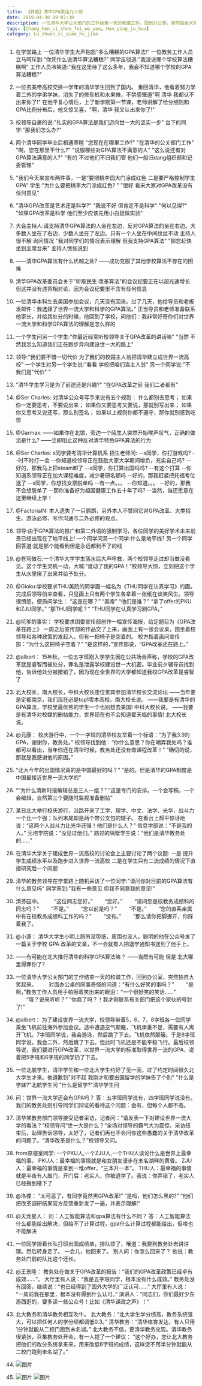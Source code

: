 ```yaml
---
title: 【转载】清华GPA笑话几十则
date: 2019-04-30 09:07:38
description: 一位清华大学公关部门的工作结束一天的和谐工作，回到办公室，突然独自大笑起来……
tags: [Chang_hen_ci_shen_fei_wo_you, Han_ying_ju_hua]
category: Lu_zhuan_xi_qiao_hu_jian
---
```

1. 在学堂路上 一位清华学生大声抱怨"多么糟糕的GPA算法!"
一位教务工作人员立马呵斥到:"你凭什么说清华算法糟糕?"
同学反驳道:"我没说哪个学校算法糟糕啊"
工作人员冷笑道:"我在这里待了这么多年，我会不知道哪个学校的GPA算法糟糕?"

1. 一位去美帝高校交换一学年的清华学生回到了国内。
重回清华，他看着努力学着二外的学弟学妹，消失了的修车桩和水果摊，不禁感慨道"啊 清华 我都认不出来你了!"
在他平复心情后，上了新学期第一节课，老师讲解了给分细则和GPA比例分布后，他又惊又喜，"啊，清华 我又认出来你了!"

2. 校领导自豪的说:"扎实的GPA算法是我们迈向世一大的坚实一步"
台下的同学:"那我们怎么办?"

3.  两个清华同学毕业后相遇寒暄
"您现在在哪里工作?"
"在清华的公关部门工作"
"啊，您在那里干什么?"
"说服哪些对GPA算法不满意的人"
"这么说还有对GPA算法满意的人?"
"有的 不过他们不归我们管 他们一般归dang组织部和记委管理"

4. "我们今天来宣布两件事，一是”要把桃李园大门涂成红色 二是要严格控制学生GPA"
学生:"为什么要把桃李大门涂成红色? "
"很好 看来大家对GPA改革没有任何意见"

5. "清华GPA改革是艺术还是科学?"
"我说不好 但肯定不是科学"
"何以见得?"
"如果GPA改革是科学 他们至少应该先用小白鼠做实验"

6. 大会主持人:请支持清华GPA算法的人坐在左边，反对GPA算法的坐在右边。大多数人坐在了右边，少数人坐在了左边。只有一个人坐在中间纹丝不动
主持人很不解 询问情况
"我对同学们的情况表示理解 但我支持GPA算法"
"那您赶快坐到主席台来" 主持人慌张说到

7. ——清华GPA算法有什么优越之处?
——成功克服了其他学校算法不存在的困难

8. 清华GPA改革委员会关于"听取民生 改革算法"的会议纪要正在以超光速增长 但这并没有违背相对论，因为会议纪要里不含有任何信息

9. 一位清华本科生去美国参加会议，几天没有回来。过了几天，他给导员和老板发邮件：我选择了世界一流大学和科学的GPA算法。”
正当导员和老师准备联系他家长，并给其处分的时候，他回到了学校，问他们：我非常好奇你们对世界一流大学和科学GPA算法的理解是怎么样的

10. 一个学生问另一个学生:"你最近经常听校领导关于GPA改革的讲话嘛"
"当然 不然我怎么知道我们正在跑步奔向建设世一大的路上"

11. 领导:"我们要不惜一切代价 为了我们的校园主人翁把清华建立成世界一流高校"
一个学生对另一个学生说:"看看 学校把咱们当主人翁"
另一个同学说:"不 我们是"代价" "

12. "清华学生学习是为了前途还是兴趣?"
"在GPA改革之前 我们二者都有"

13. @Ser Charles:
对清华公众号写手来说有五个规则：
什么都别去思考；
如果你一定要思考，不要说出来；
如果你又要思考又要说，那就别写出来；
如果你又思考又说还写，那么别签名；
如果以上规则你都不遵守，那你就别感到吃惊

16. @Garmax:
——如果你在北馆，旁边一个陌生人突然开始唉声叹气，正确的做法是什么?
——立即阻止这种反对清华特色GPA算法的行为

17. @Ser Charles:
s同学要考清华计算机系
招生老师问:
--s同学，你打游戏吗?
--时不时打一会
--你知道校领导正在鼓励大家大学期间增负，充实自己吗?
--好的，那我马上把steam卸了
--s同学，你打算出国吗吗?
--有这个打算
--你知道系领导正在加大课程难度，减少暑研名额吗
--好的，那我赶紧把托福考位退了
--s同学，你想找女票脱单吗
--有一点。。。
--你知道。。。
--好的，那我不会想脱单了
--那你准备好为祖国健康工作五十年了吗?
--当然，谁还愿意在这里继续上学！

18. @FactorialN:
本人遗失了一只鹦鹉，另外本人不赞同它对GPA改革、大类招生、游泳必修、写作沟通与二外必修的观点。

19. 领导:由于GPA算法的推广和第二外语的强制学习，各位同学的美好学术未来前景已经出现在了地平线上!
一个同学问另一个同学:什么是地平线?
另一个同学回答道:就是那个能看到但是永远都到不了的线

20. @苍穹微石:一个清华大学学生落水后大声呼救，两个校领导走过却当做没看见。这个学生灵机一动，大喊:“谁动了我的GPA！”校领导大惊，立刻把这个学生从水里揪了出来并给予处分。

21. @Gioku:学校要求THU美院的同学画一幅名为《THU同学在认真学习》的画。完成后领导前来查看，只见画上只有两个学生各拿着一张纸在谈笑风生。领导很愤怒，便质问学生：
“这是在哪？”
“美帝”
“他们是谁？”
“拿了offer的PKU和ZJU同学。”
“那THU同学呢？”
“THU同学在认真学习刷GPA。”

22. @坑爹的事实：
学校要求团委宣传部创作一幅宣传海报，给定题目为《GPA改革在路上》
一周之后宣传部的作品交了上来，画面上有一张会议桌，围坐着校领导和各种政策的发起人，但有一把椅子是空着的。
校方指着画问宣传部：“为什么这把椅子空着？”
“是这样的，”宣传部说，“GPA改革还在路上。”

23. @albert：
15年秋，一位五字班刚入学学生因在公共场合声称，学校的GPA改革就是睿智而被处分，罪名是泄露学校建设世一大机密。毕业前夕辅导员找到他，告诉他处分被撤销了，因为现在全世界的大学都知道我校GPA改革是睿智了

24. 北大校长，南大校长，中科大校长座位贵宾参加清华校长交流论坛
——当年要是定都南京，我们现在必是top1零本高校。南大校长说。
——我要是有清华的GPA算法，学校里最优秀的学生一个也别想去美国! 中科大校长说。
——我要是有清华对校媒的删帖能力，世界现在也不会知道翟天临的事情! 北大校长说。

25. @元康：
校庆游行中，一个一字班的清华校友举着一个标语：“为了我3.9的GPA，谢谢你，教务处。”
校领导找到他：“你什么意思？你在嘲弄我处吗？谁都可以看出，当年你还在清华时候，教务处还没有做课程改革！”
“确切的说，那就是我感谢他的原因。”

26. “北大今年的出国情况真的是中国最好的吗？”
“是的。但是清华的GPA制度是中国最接近世界一流大学的”

27. “”为什么清新时报编辑总是三人一组？”
“这是专门的安排。一个会写稿，一个会编辑，自然第三个要随时监视准备删帖”

28. 某日北大举行校庆游行，沿路开来了工学、理学、中文、法学、光华，战斗力一个比一个强；队列末尾却是两个带公文包的矮子。
在看台上郝平惊讶地说：“这两个人战斗力比光华还强！他们是什么人？”
信息学部说：“不是我的人。”
元培学院说：“没见过他们。”
路过的隔壁学生说：“他们是清华教务处的……”

29. 在清华大学关于建成世界一流高校的讨论会上主要讨论了两个议题:
一是 提升学生成绩水平以及跑步进入世界一流高校 二是在学生只有二流成绩的情况下直接研究后一个问题

30. 清华的教务领导在学堂路上随机采访了一位同学:"请问你对目前的GPA算法有什么意见吗"
同学答到:"我有一些意见 但我不同意我的意见!"

31. 清芬园中。
　　“这位同志您好。”
　　“您好。”
　　“请问您是校教务成绩科的同志吗？”
　　“不是。”
　　“您以前是吗？”
　　“不是。”
　　“您的直系亲属中有在校教务成绩科工作的吗？”
　　“没有。”
　　“那么请你把脚挪开，你踩着我了。

32. @小源：
清华大学生小明上厕所没带纸，周围也没人。聪明的他在公众号发了一篇关于学校 GPA 改革的文章，不一会就有人把退学通知书送到了他手上。

33. ——有可能在北大推行清华的科学GPA算法嘛？
——当然有可能 但是 北大哪里得罪你了?

34. 一位清华大学公关部门的工作结束一天的和谐工作，回到办公室，突然独自大笑起来。
　　对面办公桌的同事奇怪的问道：“有什么好笑的事吗？”
　　“是啊，”教务工作人员用手帕擦着笑出来的眼泪：“一个很好笑的笑话……”
　　“哦？说来听听？”
“你疯了吗？！我才刚联系有关部门把这个家伙的号封了!”

35. @albert：
为了建设世界一流大学，校领导带着5，6，7，8字班各一位同学乘坐飞机前往海外参加会议。途中遭遇空气颠簸，飞机承重不足，需要有人离开飞机。7字班同学说，我会游泳，然后跳了下去。飞机依然颠簸。于是8字班同学说，我会二外，然后跳了下去。但此时飞机还是不能平稳飞行。最后校领导说，我们要进行GPA改革，以世界一流大学的标准取得世界一流的GPA，说着把5字班和6字班的同学扔了下去。

36. 一位北航学生，清华学生和一位北大学生约好了见一面，过了约定时间很久北大学生才来。他道歉到"对不起 我刚才和要出国留学的学妹告了个别"
"什么是学妹?"北航学生问
"什么是留学?"清华学生问

37. 问：世界一流大学还会有GPA吗？
答：五字班同学说有，四字班同学说没有。我们的教务处则引导同学们辩证的看待这个问题：会有，但每个人都不高。

38. 清华某教务部门领导接受记者采访，记者问：“请发表一下对建设世界一流大学的看法？”校领导问“世一大是什么？”全场对领导的霸气大为震惊。采访结束后，助理告诉领导，太好了，记者们再也不会问你这些愚蠢的关于清华改革的问题了。“清华改革是什么？”校领导又问。

39. from原寝室同学:
一个PKU人,一个ZJU人,一个THU人谈论什么是世界上最幸福的事。
PKU人：最幸福的事情就是和女朋友漫步在未名湖畔的黄昏。
ZJU人：最幸福的事情是拿到一堆offer，“三本升一本”。
THU人：最幸福的事情就是半夜有人敲门，开门后：老实人，你被退学了。我说：你弄错了，老实人已经搬到楼下了

40. @洛楪：
“太可恶了，有同学竟然黑GPA改革!”
“是吗，他们怎么黑的?”
“他们把改革调研结果官方反馈重新发了一遍，并表示理解!”

41. @天龙星人：
问：人工智能算法和gpa算法有什么不同？
答：人工智能算法什么都能给出解决，但给不了计算过程，gpa什么计算过程都能给出，但啥也不能解决

42. 一位同学排着长队打印出国成绩单，排队烦了，嚷道：我要到教务处去讲讲理。然后转身走了。
一会儿，他回来了。
别人问：你怎么回来了？
他说：教务处门前的队比这个还长。

43. @王景隆：
教务处在做关于GPA改革的报告：“我们的GPA改革政策已经卓有成效……“。
大厅里有人说：“我是五字班同学，根本没有什么成效。”
教务处没有回答，继续说：“也已经得到了国外大学的广泛认可……”
大厅里有人说： “一周前我在那里，根本没有得到什么认可。”
演讲人：“同志们，你们最好少东游西逛的，要多读一些公众号！比如《清华课改之声》！”

44. 北大教务和清华教务相互吹牛。
北大教务：“北大学生学分绩高，教务系统强大，可以把任何人的学分绩都调低0.3。”
清华教务：“清华体育发达，有人只用1分钟就能从二校门跑到未名湖。”
北大教务不信，要清华教务兑现。清华教务很紧张，召集教务处开会，有一人提了一个建议：
“这个好办，您让北大教务把他们的改分系统拿来来，用来改低6字班的成绩，这样您不用半分钟就能从二校门跑到未名湖了。”

45. ![图片](/assets/img/20190430/1.jpeg)

46. ![图片](/assets/img/20190430/2.jpeg)
![图片](/assets/img/20190430/3.jpeg)
